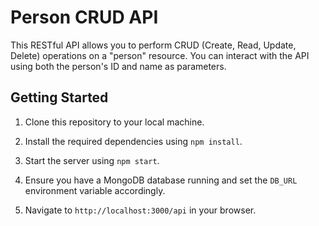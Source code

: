 
# Person CRUD API

This RESTful API allows you to perform CRUD (Create, Read, Update, Delete) operations on a "person" resource. You can interact with the API using both the person's ID and name as parameters.


## Getting Started

1. Clone this repository to your local machine.

2. Install the required dependencies using `npm install`.

3. Start the server using `npm start`.

4. Ensure you have a MongoDB database running and set the `DB_URL` environment variable accordingly.

5. Navigate to `http://localhost:3000/api` in your browser.